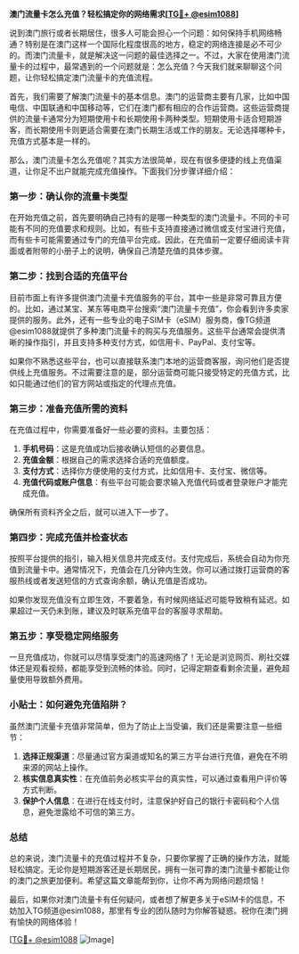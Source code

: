 **澳门流量卡怎么充值？轻松搞定你的网络需求[[TG💪+ @esim1088](https://t.me/s/esim1088)]**

说到澳门旅行或者长期居住，很多人可能会担心一个问题：如何保持手机网络畅通？特别是在澳门这样一个国际化程度很高的地方，稳定的网络连接是必不可少的。而澳门流量卡，就是解决这一问题的最佳选择之一。不过，大家在使用澳门流量卡的过程中，最常遇到的一个问题就是：怎么充值？今天我们就来聊聊这个问题，让你轻松搞定澳门流量卡的充值流程。

首先，我们需要了解澳门流量卡的基本信息。澳门的运营商主要有几家，比如中国电信、中国联通和中国移动等，它们在澳门都有相应的合作运营商。这些运营商提供的流量卡通常分为短期使用卡和长期使用卡两种类型。短期使用卡适合短期游客，而长期使用卡则更适合需要在澳门长期生活或工作的朋友。无论选择哪种卡，充值方式基本是一样的。

那么，澳门流量卡怎么充值呢？其实方法很简单，现在有很多便捷的线上充值渠道，让你足不出户就能完成充值操作。下面我们分步骤详细介绍：

### **第一步：确认你的流量卡类型**
在开始充值之前，首先要明确自己持有的是哪一种类型的澳门流量卡。不同的卡可能有不同的充值要求和规则。比如，有些卡支持直接通过微信或支付宝进行充值，而有些卡可能需要通过专门的充值平台完成。因此，在充值前一定要仔细阅读卡背面或者附带的小册子上的说明，确保自己清楚充值的具体步骤。

### **第二步：找到合适的充值平台**
目前市面上有许多提供澳门流量卡充值服务的平台，其中一些是非常可靠且方便的。比如，通过某宝、某东等电商平台搜索“澳门流量卡充值”，你会看到许多卖家提供的服务。此外，还有一些专业的电子SIM卡（eSIM）服务商，像TG频道@esim1088就提供了多种澳门流量卡的购买与充值服务。这些平台通常会提供清晰的操作指引，并且支持多种支付方式，如信用卡、PayPal、支付宝等。

如果你不熟悉这些平台，也可以直接联系澳门本地的运营商客服，询问他们是否提供线上充值服务。不过需要注意的是，部分运营商可能只接受特定的充值方式，比如只能通过他们的官方网站或指定的代理点充值。

### **第三步：准备充值所需的资料**
在充值过程中，你需要准备好一些必要的资料。主要包括：
1. **手机号码**：这是充值成功后接收确认短信的必要信息。
2. **充值金额**：根据自己的需求选择合适的充值额度。
3. **支付方式**：选择你方便使用的支付方式，比如信用卡、支付宝、微信等。
4. **充值代码或账户信息**：有些平台可能会要求输入充值代码或者登录账户才能完成充值。

确保所有资料齐全之后，就可以进入下一步了。

### **第四步：完成充值并检查状态**
按照平台提供的指引，输入相关信息并完成支付。支付完成后，系统会自动为你充值到流量卡中。通常情况下，充值会在几分钟内生效。你可以通过拨打运营商的客服热线或者发送短信的方式查询余额，确认充值是否成功。

如果你发现充值没有立即生效，不要着急，有时候网络延迟可能导致稍有延迟。如果超过一天仍未到账，建议及时联系充值平台的客服寻求帮助。

### **第五步：享受稳定网络服务**
一旦充值成功，你就可以尽情享受澳门的高速网络了！无论是浏览网页、刷社交媒体还是观看视频，都能享受到流畅的体验。同时，记得定期查看剩余流量，避免超量使用导致额外费用。

### **小贴士：如何避免充值陷阱？**
虽然澳门流量卡充值非常简单，但为了防止上当受骗，我们还是需要注意一些细节：
1. **选择正规渠道**：尽量通过官方渠道或知名的第三方平台进行充值，避免在不明来源的网站上操作。
2. **核实信息真实性**：在充值前务必核实平台的真实性，可以通过查看用户评价等方式判断。
3. **保护个人信息**：在进行在线支付时，注意保护好自己的银行卡密码和个人信息，避免泄露给不可信的第三方。

### **总结**
总的来说，澳门流量卡的充值过程并不复杂，只要你掌握了正确的操作方法，就能轻松搞定。无论你是短期游客还是长期居民，拥有一张可靠的澳门流量卡都能让你的澳门之旅更加便利。希望这篇文章能帮到你，让你不再为网络问题烦恼！

最后，如果你对澳门流量卡有任何疑问，或者想了解更多关于eSIM卡的信息，不妨加入TG频道@esim1088，那里有专业的团队随时为你解答疑惑。祝你在澳门拥有愉快的网络体验！

[[TG💪+ @esim1088](https://t.me/s/esim1088) ![Image](https://i.postimg.cc/4NQfJmqS/Snipaste-2025-05-13-00-14-12.png)]